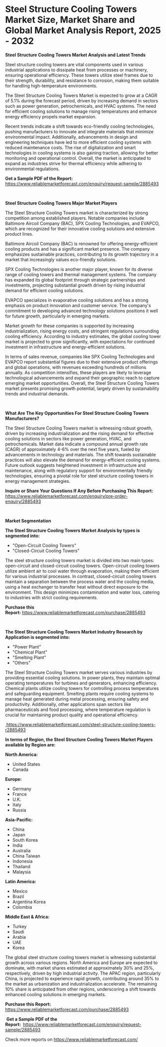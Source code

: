 <p><h1>Steel Structure Cooling Towers Market Size, Market Share and Global Market Analysis Report, 2025 - 2032</h1></p><p><strong>Steel Structure Cooling Towers Market Analysis and Latest Trends</strong></p>
<p><p>Steel structure cooling towers are vital components used in various industrial applications to dissipate heat from processes or machinery, ensuring operational efficiency. These towers utilize steel frames due to their strength, durability, and resistance to corrosion, making them suitable for handling high-temperature environments.</p><p>The Steel Structure Cooling Towers Market is expected to grow at a CAGR of 5.1% during the forecast period, driven by increasing demand in sectors such as power generation, petrochemicals, and HVAC systems. The need for efficient cooling solutions to manage rising temperatures and enhance energy efficiency propels market expansion. </p><p>Recent trends indicate a shift towards eco-friendly cooling technologies, pushing manufacturers to innovate and integrate materials that minimize environmental impact. Additionally, advancements in design and engineering techniques have led to more efficient cooling systems with reduced maintenance costs. The rise of digitalization and smart technologies in cooling systems is also gaining traction, allowing for better monitoring and operational control. Overall, the market is anticipated to expand as industries strive for thermal efficiency while adhering to environmental regulations.</p></p>
<p><strong>Get a Sample PDF of the Report:&nbsp;</strong> <a href="https://www.reliablemarketforecast.com/enquiry/request-sample/2885493?utm_campaign=2821&utm_medium=2&utm_source=Github&utm_content=ia&utm_term=13032025&utm_id=steel-structure-cooling-towers">https://www.reliablemarketforecast.com/enquiry/request-sample/2885493</a></p>
<p>&nbsp;</p>
<p><strong>Steel Structure Cooling Towers Major Market Players</strong></p>
<p><p>The Steel Structure Cooling Towers market is characterized by strong competition among established players. Notable companies include Baltimore Aircoil Company (BAC), SPX Cooling Technologies, and EVAPCO, which are recognized for their innovative cooling solutions and extensive product lines.</p><p>Baltimore Aircoil Company (BAC) is renowned for offering energy-efficient cooling products and has a significant market presence. The company emphasizes sustainable practices, contributing to its growth trajectory in a market that increasingly values eco-friendly solutions.</p><p>SPX Cooling Technologies is another major player, known for its diverse range of cooling towers and thermal management systems. The company has expanded its global footprint through strategic partnerships and investments, projecting substantial growth driven by rising industrial demand for efficient cooling solutions.</p><p>EVAPCO specializes in evaporative cooling solutions and has a strong emphasis on product innovation and customer service. The company's commitment to developing advanced technology solutions positions it well for future growth, particularly in emerging markets.</p><p>Market growth for these companies is supported by increasing industrialization, rising energy costs, and stringent regulations surrounding cooling efficiency. According to industry estimates, the global cooling tower market is projected to grow significantly, with expectations for continued investment in infrastructure and energy-efficient solutions.</p><p>In terms of sales revenue, companies like SPX Cooling Technologies and EVAPCO report substantial figures due to their extensive product offerings and global operations, with revenues exceeding hundreds of millions annually. As competition intensifies, these players are likely to leverage technological advancements and expand their geographic reach to capture emerging market opportunities. Overall, the Steel Structure Cooling Towers market presents promising growth potential, largely driven by sustainability trends and industrial demands.</p></p>
<p>&nbsp;</p>
<p><strong>What Are The Key Opportunities For Steel Structure Cooling Towers Manufacturers?</strong></p>
<p><p>The Steel Structure Cooling Towers market is witnessing robust growth, driven by increasing industrialization and the rising demand for effective cooling solutions in sectors like power generation, HVAC, and petrochemicals. Market data indicate a compound annual growth rate (CAGR) of approximately 4-6% over the next five years, fueled by advancements in technology and materials. The shift towards sustainable practices will also elevate the demand for energy-efficient cooling systems. Future outlook suggests heightened investment in infrastructure and maintenance, along with regulatory support for environmentally friendly technologies, ensuring a pivotal role for steel structure cooling towers in energy management strategies.</p></p>
<p><strong>Inquire or Share Your Questions If Any Before Purchasing This Report:</strong> <a href="https://www.reliablemarketforecast.com/enquiry/pre-order-enquiry/2885493?utm_campaign=2821&utm_medium=2&utm_source=Github&utm_content=ia&utm_term=13032025&utm_id=steel-structure-cooling-towers">https://www.reliablemarketforecast.com/enquiry/pre-order-enquiry/2885493</a></p>
<p>&nbsp;</p>
<p><strong>Market Segmentation</strong></p>
<p><strong>The Steel Structure Cooling Towers Market Analysis by types is segmented into:</strong></p>
<p><ul><li>"Open-Circuit Cooling Towers"</li><li>"Closed-Circuit Cooling Towers"</li></ul></p>
<p><p>The steel structure cooling towers market is divided into two main types: open-circuit and closed-circuit cooling towers. Open-circuit cooling towers utilize ambient air to cool water through evaporation, making them efficient for various industrial processes. In contrast, closed-circuit cooling towers maintain a separation between the process water and the cooling media, using a heat exchanger to transfer heat without direct exposure to the environment. This design minimizes contamination and water loss, catering to industries with strict cooling requirements.</p></p>
<p><strong>Purchase this Report:&nbsp;</strong><a href="https://www.reliablemarketforecast.com/purchase/2885493?utm_campaign=2821&utm_medium=2&utm_source=Github&utm_content=ia&utm_term=13032025&utm_id=steel-structure-cooling-towers">https://www.reliablemarketforecast.com/purchase/2885493</a></p>
<p>&nbsp;</p>
<p><strong>The Steel Structure Cooling Towers Market Industry Research by Application is segmented into:</strong></p>
<p><ul><li>"Power Plant"</li><li>"Chemical Plant"</li><li>"Smelting Plant"</li><li>"Others"</li></ul></p>
<p><p>The Steel Structure Cooling Towers market serves various industries by providing essential cooling solutions. In power plants, they maintain optimal operating temperatures for turbines and generators, enhancing efficiency. Chemical plants utilize cooling towers for controlling process temperatures and safeguarding equipment. Smelting plants require cooling systems to manage heat generated during metal processing, ensuring safety and productivity. Additionally, other applications span sectors like pharmaceuticals and food processing, where temperature regulation is crucial for maintaining product quality and operational efficiency.</p></p>
<p><a href="https://www.reliablemarketforecast.com/steel-structure-cooling-towers-r2885493?utm_campaign=2821&utm_medium=2&utm_source=Github&utm_content=ia&utm_term=13032025&utm_id=steel-structure-cooling-towers">&nbsp;https://www.reliablemarketforecast.com/steel-structure-cooling-towers-r2885493</a></p>
<p><strong>In terms of Region, the Steel Structure Cooling Towers Market Players available by Region are:</strong></p>
<p>
    <p> <strong> North America: </strong>
        <ul>
            <li>United States</li>
            <li>Canada</li>
        </ul>
        </p> 
    <p> <strong> Europe: </strong>
        <ul>
            <li>Germany</li>
            <li>France</li>
            <li>U.K.</li>
            <li>Italy</li>
            <li>Russia</li>
        </ul>
        </p> 
    <p> <strong> Asia-Pacific: </strong>
        <ul>
            <li>China</li>
            <li>Japan</li>
            <li>South Korea</li>
            <li>India</li>
            <li>Australia</li>
            <li>China Taiwan</li>
            <li>Indonesia</li>
            <li>Thailand</li>
            <li>Malaysia</li>
        </ul>
        </p> 
    <p> <strong> Latin America: </strong>
        <ul>
            <li>Mexico</li>
            <li>Brazil</li>
            <li>Argentina Korea</li>
            <li>Colombia</li>
        </ul>
        </p> 
    <p> <strong> Middle East & Africa: </strong>
        <ul>
            <li>Turkey</li>
            <li>Saudi</li>
            <li>Arabia</li>
            <li>UAE</li>
            <li>Korea</li>
        </ul>
    </p>
    </p>
<p><p>The global steel structure cooling towers market is witnessing substantial growth across various regions. North America and Europe are expected to dominate, with market shares estimated at approximately 30% and 25%, respectively, driven by high industrial activity. The APAC region, particularly China, is projected to experience rapid growth, contributing around 35% to the market as urbanization and industrialization accelerate. The remaining 10% share is anticipated from other regions, underscoring a shift towards enhanced cooling solutions in emerging markets.</p></p>
<p><strong>Purchase this Report: </strong><a href="https://www.reliablemarketforecast.com/purchase/2885493?utm_campaign=2821&utm_medium=2&utm_source=Github&utm_content=ia&utm_term=13032025&utm_id=steel-structure-cooling-towers">https://www.reliablemarketforecast.com/purchase/2885493</a></p>
<p>&nbsp;<strong>Get a Sample PDF of the Report:&nbsp;&nbsp;</strong><a href="https://www.reliablemarketforecast.com/enquiry/request-sample/2885493?utm_campaign=2821&utm_medium=2&utm_source=Github&utm_content=ia&utm_term=13032025&utm_id=steel-structure-cooling-towers">https://www.reliablemarketforecast.com/enquiry/request-sample/2885493</a></p>
<p><strong></strong></p>
<p>Check more reports on <a href="https://www.reliablemarketforecast.com/?utm_campaign=2821&utm_medium=2&utm_source=Github&utm_content=ia&utm_term=13032025&utm_id=steel-structure-cooling-towers">https://www.reliablemarketforecast.com/</a></p>